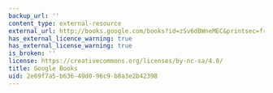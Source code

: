 ```yaml
---
backup_url: ''
content_type: external-resource
external_url: http://books.google.com/books?id=zSv6dBWneMEC&printsec=frontcover
has_external_licence_warning: true
has_external_license_warning: true
is_broken: ''
license: https://creativecommons.org/licenses/by-nc-sa/4.0/
title: Google Books
uid: 2e69f7a5-b636-49d0-96c9-b8a3e2b42398
---
```

